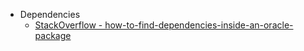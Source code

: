 * Dependencies
  * [StackOverflow - how-to-find-dependencies-inside-an-oracle-package ](https://stackoverflow.com/questions/39246751/how-to-find-dependencies-inside-an-oracle-package)
